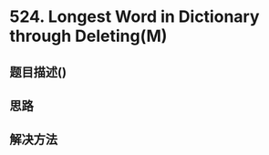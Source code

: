 
# 524. Longest Word in Dictionary through Deleting(M)

[]()

## 题目描述()

## 思路

## 解决方法

### 

```java

```